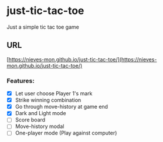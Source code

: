 # just-tic-tac-toe
Just a simple tic tac toe game

## URL
[https://nieves-mon.github.io/just-tic-tac-toe/](https://nieves-mon.github.io/just-tic-tac-toe/)

### Features:
- [X] Let user choose Player 1's mark
- [X] Strike winning combination
- [X] Go through move-history at game end
- [X] Dark and Light mode
- [ ] Score board
- [ ] Move-history modal
- [ ] One-player mode (Play against computer)
